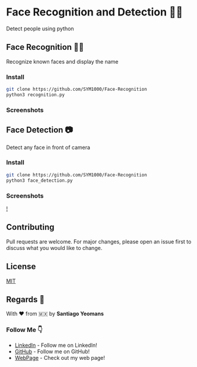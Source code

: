 # Face Recognition and Detection 👨‍💻

Detect people using python

## Face Recognition 🙋‍♂️

Recognize known faces and display the name

### Install
```bash
git clone https://github.com/SYM1000/Face-Recognition
python3 recognition.py
```

### Screenshots


## Face Detection 📷

Detect any face in front of camera

### Install
```bash
git clone https://github.com/SYM1000/Face-Recognition
python3 face_detection.py
```

### Screenshots

[!](https://github.com/SYM1000/Face-Recognition/blob/master/Screenshots/face_detection.gif)


## Contributing
Pull requests are welcome. For major changes, please open an issue first to discuss what you would like to change.

## License
[MIT](https://choosealicense.com/licenses/mit/)

## Regards 🎈
With ❤️ from 🇲🇽 by **Santiago Yeomans**

### Follow Me 👇
* [LinkedIn](https://www.linkedin.com/in/santiago-yeomans/) - Follow me on LinkedIn!
* [GitHub](https://github.com/SYM1000) - Follow me on GitHub!
* [WebPage](www.santiagoyeomans.com) - Check out my web page!
